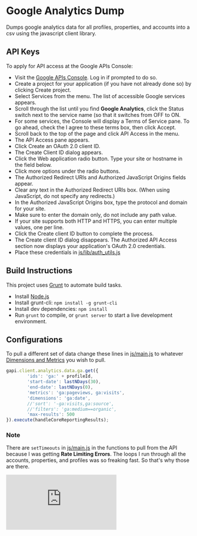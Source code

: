 Google Analytics Dump
==========
Dumps google analytics data for all profiles, properties, and accounts into a csv using the javascript client library.

## API Keys
To apply for API access at the Google APIs Console:

- Visit the [Google APIs Console](https://code.google.com/apis/console). Log in if prompted to do so.
- Create a project for your application (if you have not already done so) by clicking Create project.
- Select Services from the menu. The list of accessible Google services appears.
- Scroll through the list until you find **Google Analytics**, click the Status switch next to the service name (so that it switches from OFF to ON.
- For some services, the Console will display a Terms of Service pane. To go ahead, check the I agree to these terms box, then click Accept.
- Scroll back to the top of the page and click API Access in the menu.
- The API Access pane appears.
- Click Create an OAuth 2.0 client ID.
- The Create Client ID dialog appears.
- Click the Web application radio button. Type your site or hostname in the field below.
- Click more options under the radio buttons.
- The Authorized Redirect URIs and Authorized JavaScript Origins fields appear.
- Clear any text in the Authorized Redirect URIs box. (When using JavaScript, do not specify any redirects.)
- In the Authorized JavaScript Origins box, type the protocol and domain for your site.
- Make sure to enter the domain only, do not include any path value.
- If your site supports both HTTP and HTTPS, you can enter multiple values, one per line.
- Click the Create client ID button to complete the process.
- The Create client ID dialog disappears. The Authorized API Access section now displays your application's OAuth 2.0 credentials.
- Place these credentials in [js/lib/auth_utils.js](https://github.com/jessfraz/google-analytics-dump/blob/master/js/lib/auth_utils.js)

## Build Instructions
This project uses [Grunt](http://gruntjs.com) to automate build tasks.

- Install [Node.js](http://nodejs.org)
- Install grunt-cli: `npm install -g grunt-cli`
- Install dev dependencies: `npm install`
- Run `grunt` to compile, or `grunt server` to start a live development environment.

## Configurations
To pull a different set of data change these lines in [js/main.js](https://github.com/jessfraz/google-analytics-dump/blob/master/js/main.js) to whatever [Dimensions and Metrics](https://developers.google.com/analytics/devguides/reporting/core/dimsmets) you wish to pull.

```javascript
gapi.client.analytics.data.ga.get({
        'ids': 'ga:' + profileId,
        'start-date': lastNDays(30),
        'end-date': lastNDays(0),
        'metrics': 'ga:pageviews, ga:visits',
        'dimensions': 'ga:date',
        //'sort': '-ga:visits,ga:source',
        //'filters': 'ga:medium==organic',
        'max-results': 500
}).execute(handleCoreReportingResults);
```


### Note
There are ```setTimeouts``` in [js/main.js](https://github.com/jessfraz/google-analytics-dump/blob/master/js/main.js) in the functions to pull from the API because I was getting **Rate Limiting Errors**. The loops I run through all the accounts, properties, and profiles was so freaking fast. So that's why those are there.

[![Analytics](https://ga-beacon.appspot.com/UA-29404280-16/google-analytics-dump/README.md)](https://github.com/jessfraz/google-analytics-dump)
